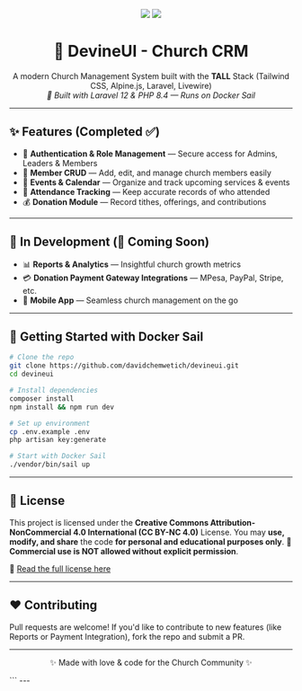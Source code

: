 <p align="center">
  <img src="https://img.shields.io/badge/status-BETA-orange?style=for-the-badge" />
  <img src="https://img.shields.io/badge/license-CC%20BY--NC%204.0-red?style=for-the-badge" />
</p>

<h1 align="center">🙏 DevineUI - Church CRM</h1>

<p align="center">
  A modern Church Management System built with the <b>TALL</b> Stack (Tailwind CSS, Alpine.js, Laravel, Livewire)  
  <br>  
  <i>🚀 Built with Laravel 12 & PHP 8.4 — Runs on Docker Sail</i>
</p>

---

## ✨ Features (Completed ✅)
- 🔐 **Authentication & Role Management** — Secure access for Admins, Leaders & Members  
- 👥 **Member CRUD** — Add, edit, and manage church members easily  
- 📅 **Events & Calendar** — Organize and track upcoming services & events  
- 📝 **Attendance Tracking** — Keep accurate records of who attended  
- 💰 **Donation Module** — Record tithes, offerings, and contributions  

---

## 🔧 In Development (🚧 Coming Soon)
- 📊 **Reports & Analytics** — Insightful church growth metrics  
- 💳 **Donation Payment Gateway Integrations** — MPesa, PayPal, Stripe, etc.  
- 📱 **Mobile App** — Seamless church management on the go  

---

## 🐳 Getting Started with Docker Sail
```bash
# Clone the repo
git clone https://github.com/davidchemwetich/devineui.git
cd devineui

# Install dependencies
composer install
npm install && npm run dev

# Set up environment
cp .env.example .env
php artisan key:generate

# Start with Docker Sail
./vendor/bin/sail up
````

---

## 📜 License

This project is licensed under the **Creative Commons Attribution-NonCommercial 4.0 International (CC BY-NC 4.0)** License.
You may **use, modify, and share** the code **for personal and educational purposes only**.
🚫 **Commercial use is NOT allowed without explicit permission**.

🔗 [Read the full license here](https://creativecommons.org/licenses/by-nc/4.0/)

---

## ❤️ Contributing

Pull requests are welcome! If you'd like to contribute to new features (like Reports or Payment Integration), fork the repo and submit a PR.

---

<p align="center">✨ Made with love & code for the Church Community ✨</p>
```
---
